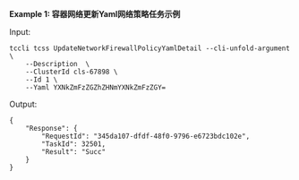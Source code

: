 **Example 1: 容器网络更新Yaml网络策略任务示例**



Input: 

```
tccli tcss UpdateNetworkFirewallPolicyYamlDetail --cli-unfold-argument  \
    --Description  \
    --ClusterId cls-67898 \
    --Id 1 \
    --Yaml YXNkZmFzZGZhZHNmYXNkZmFzZGY=
```

Output: 
```
{
    "Response": {
        "RequestId": "345da107-dfdf-48f0-9796-e6723bdc102e",
        "TaskId": 32501,
        "Result": "Succ"
    }
}
```


